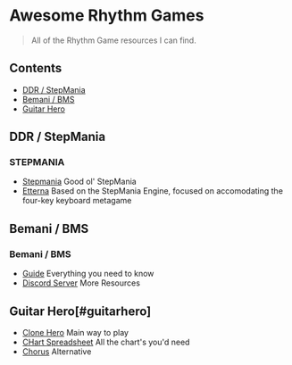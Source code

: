 # Awesome Rhythm Games
> All of the Rhythm Game resources I can find.
## Contents
- [DDR / StepMania](#ddr/stepmania)
- [Bemani / BMS](#bemani/bms)
- [Guitar Hero](#guitarhero)

## DDR / StepMania

### STEPMANIA
- [Stepmania](https://www.stepmania.com/) Good ol' StepMania
- [Etterna](https://etternaonline.com/) Based on the StepMania Engine, focused on accomodating the four-key keyboard metagame

## Bemani / BMS

### Bemani / BMS
- [Guide](https://news.keysounds.net/lr2guide) Everything you need to know
- [Discord Server](https://discord.gg/HMZ7h8UVC5) More Resources

## Guitar Hero[#guitarhero]
- [Clone Hero](https://clonehero.net/) Main way to play
- [CHart Spreadsheet](https://docs.google.com/spreadsheets/d/13B823ukxdVMocowo1s5XnT3tzciOfruhUVePENKc01o/edit#gid=0) All the chart's you'd need
- [Chorus](https://chorus.fightthe.pw/) Alternative

